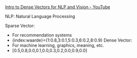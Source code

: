 [Intro to Dense Vectors for NLP and Vision - YouTube](https://www.youtube.com/watch?v=bVZJ_O_-0RE&list=PLIUOU7oqGTLgz-BI8bNMVGwQxIMuQddJO)

NLP: Natural Language Processing

Sparse Vector:

- For recommendation systems
- {index:waarde}={1:0.8,3:0.1,5:0.3,6:0.2,8:0.9}
  Dense Vector:
- For machine learning, graphics, meaning, etc.
- [0.5,0.8,0.0,0.1,0.0,0.3,0.2,0.0,0.9,0.0]
